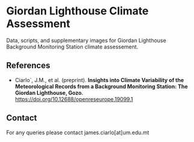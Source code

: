 # Giordan Lighthouse Climate Assessment

Data, scripts, and supplementary images for Giordan Lighthouse Background Monitoring Station climate assessement. 

## References

- Ciarlo`, J.M., et al. (preprint). **Insights into Climate Variability of the Meteorological Records from a Background Monitoring Station: The Giordan Lighthouse, Gozo.** https://doi.org/10.12688/openreseurope.19099.1

## Contact 

For any queries please contact james.ciarlo[at]um.edu.mt

